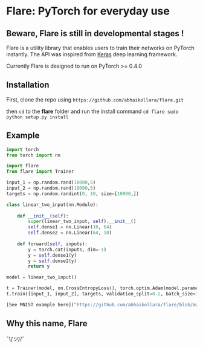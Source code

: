 # Flare: PyTorch for everyday use

## Beware, Flare is still in developmental stages !

Flare is a utility library that enables users to train their networks on PyTorch instantly. The API was inspired from [Keras](https://github.com/keras-team/keras) deep learning framework.

Currently Flare is designed to run on PyTorch >= 0.4.0

## Installation
First, clone the repo using
`https://github.com/abhaikollara/flare.git`

then `cd` to the **flare** folder and run the install command
`
cd flare
sudo python setup.py install
`

## Example
```python
import torch
from torch import nn

import flare
from flare import Trainer

input_1 = np.random.rand(10000,5)
input_2 = np.random.rand(10000,5)
targets = np.random.randint(0, 10, size=[10000,])

class linear_two_input(nn.Module):
    
    def __init__(self):
        super(linear_two_input, self).__init__()
        self.dense1 = nn.Linear(10, 64)
        self.dense2 = nn.Linear(64, 10)
    
    def forward(self, inputs):
        y = torch.cat(inputs, dim=-1)
        y = self.dense1(y)
        y = self.dense2(y)
        return y

model = linear_two_input()

t = Trainer(model, nn.CrossEntropyLoss(), torch.optim.Adam(model.parameters()))
t.train([input_1, input_2], targets, validation_split=0.2, batch_size=128)

[See MNIST example here]("https://github.com/abhaikollara/flare/blob/master/examples/mnist.py")

```

## Why this name, Flare

 ¯\\_(ツ)_/¯
